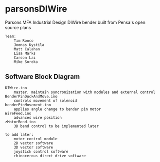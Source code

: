 # parsonsDIWire
Parsons MFA Industrial Design DIWire bender built from Pensa's open source plans

    Team:
        Tim Ronco
        Joonas Kystila
        Matt Calahan
        Lisa Marks
        Carson Lai
        Mike Soroka



## Software Block Diagram
    DIWire.ino
        master, maintain syncronization with modules and external control
    BenderPinDuckAndMove.ino
        controls movement of solenoid
    benderPinMovement.ino
        applies angle change to bender pin motor
    WireFeed.ino
        advances wire position
    zMotorBend.ino
        3D bend control to be implemented later

    to add later:
        motor control module
        2D vector software
        3D vector software
        joystick control software 
        rhinocerous direct drive software
         